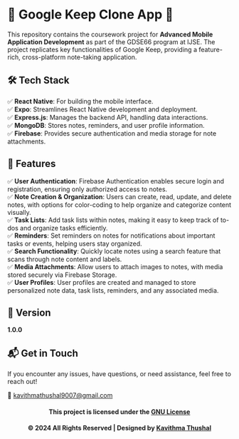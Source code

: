 # 🌟 Google Keep Clone App 🌟

This repository contains the coursework project for **Advanced Mobile Application Development** as part of the GDSE66 program at IJSE. The project replicates key functionalities of Google Keep, providing a feature-rich, cross-platform note-taking application.

## 🛠️ Tech Stack

✅ **React Native**: For building the mobile interface.<br/>
✅ **Expo**: Streamlines React Native development and deployment.<br/>
✅ **Express.js**: Manages the backend API, handling data interactions.<br/>
✅ **MongoDB**: Stores notes, reminders, and user profile information.<br/>
✅ **Firebase**: Provides secure authentication and media storage for note attachments.<br/>

## 🚀 Features

✅ **User Authentication**: Firebase Authentication enables secure login and registration, ensuring only authorized access to notes.<br/>
✅ **Note Creation & Organization**: Users can create, read, update, and delete notes, with options for color-coding to help organize and categorize content visually.<br/>
✅ **Task Lists**: Add task lists within notes, making it easy to keep track of to-dos and organize tasks efficiently.<br/>
✅ **Reminders**: Set reminders on notes for notifications about important tasks or events, helping users stay organized.<br/>
✅ **Search Functionality**: Quickly locate notes using a search feature that scans through note content and labels.<br/>
✅ **Media Attachments**: Allow users to attach images to notes, with media stored securely via Firebase Storage.<br/>
✅ **User Profiles**: User profiles are created and managed to store personalized note data, task lists, reminders, and any associated media.<br/>

## 📝 Version

**1.0.0**

## 📬 Get in Touch

If you encounter any issues, have questions, or need assistance, feel free to reach out!

📧 [kavithmathushal9007@gmail.com](mailto:kavithmathushal9007@gmail.com)

<div align="center">

#### This project is licensed under the [GNU License](LICENSE)

#### © 2024 All Rights Reserved | Designed by [Kavithma Thushal](https://github.com/Kavithma-Thushal)

</div>
